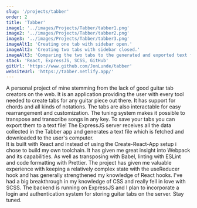 ```yaml
---
slug: '/projects/tabber'
order: 2
title: 'Tabber'
image1: '../images/Projects/Tabber/tabber1.png'
image2: '../images/Projects/Tabber/tabber2.png'
image3: '../images/Projects/Tabber/tabber3.png'
imageAlt1: 'Creating one tab with sidebar open.'
imageAlt2: 'Creating two tabs with sidebar closed.'
imageAlt3: 'Comparing the two tabs to the generated and exported text file.'
stack: 'React, ExpressJS, SCSS, GitHub'
gitUrl: 'https://www.github.com/JonLunde/tabber'
websiteUrl: 'https://tabber.netlify.app/'
---
```


A personal project of mine stemming from the lack of good guitar tab creators on the web.
It is an application providing the user with every tool needed to create tabs for any guitar
piece out there. It has support for chords and all kinds of notations. The tabs are also 
interactable for easy rearrangement and customization. The tuning system makes it possible
to transpose and transcribe songs in any key. To save your tabs you can export them to a text file!
The ExpressJS server receives all the data collected in the Tabber app and generates a text file which
is fetched and downloaded to the user's computer.
\
It is built with React and instead of using the Create-React-App setup i chose to build my own toolchain. It has given me great insight into Webpack and its capabilities. As well as transposing with Babel, linting with ESLint and code formatting with Prettier. The project has given me valuable experience with keeping a relatively complex 
state with the useReducer hook and has generally strengthened my knowledge of React hooks.
I've had a big breakthrough in my knowledge of CSS and really fell in love with SCSS. 
The backend is running on ExpressJS and I plan to incorporate a login and authentication system for
storing guitar tabs on the server. Stay tuned.
